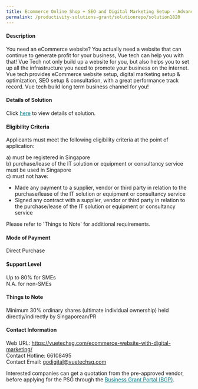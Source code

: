 ```yaml
---
title: Ecommerce Online Shop + SEO and Digital Marketing Setup - Advanced Ecommerce + Digital Marketing (Premium)
permalink: /productivity-solutions-grant/solutionrepo/solution1820
---
```


#### Description

You need an eCommerce website? You actually need a website that can continue to generate profit for your business, Vue tech can help you with that!
Vue Tech not only build up a website for you, but also helps you to set up all the infrastructure you need to promote your business on the internet.
Vue tech provides eCommerce website setup, digital marketing setup & optimization, SEO setup & consultation, with a great performance track record.
Vue tech build long term business channel for you!

#### Details of Solution

Click <a href='https://govassist.gobusiness.gov.sg/images/psg/Desensitised_Vue_Tech_Annex_3_CR_wef_30_Dec_2020_Part_2.pdf' style='color:#037e8a'>here</a> to view details of solution.

#### Eligibility Criteria

Applicants must meet the following eligibility criteria at the point of application:

a) must be registered in Singapore <br>
b) purchase/lease of the IT solution or equipment or consultancy service must be used in Singapore <br>
c) must not have:
- Made any payment to a supplier, vendor or third party in relation to the purchase/lease of the IT solution or equipment or consultancy service
- Signed any contract with a supplier, vendor or third party in relation to the purchase/lease of the IT solution or equipment or consultancy service

Please refer to 'Things to Note' for additional requirements.

#### Mode of Payment
Direct Purchase

#### Support Level
Up to 80% for SMEs <br>
N.A. for non-SMEs

#### Things to Note
Minimum 30% ordinary shares (ultimate individual ownership) held directly/indirectly by Singaporean/PR

#### Contact Information
Web URL: https://vuetechsg.com/ecommerce-website-with-digital-marketing/ <br>Contact Hotline: 66108495 <br>Contact Email: godigital@vuetechsg.com <br>

Interested companies can get a quotation from the pre-approved vendor, before applying for the PSG through the <a target='_blank' style='color:#037e8a' href='https://www.businessgrants.gov.sg/'>Business Grant Portal (BGP)</a>.
